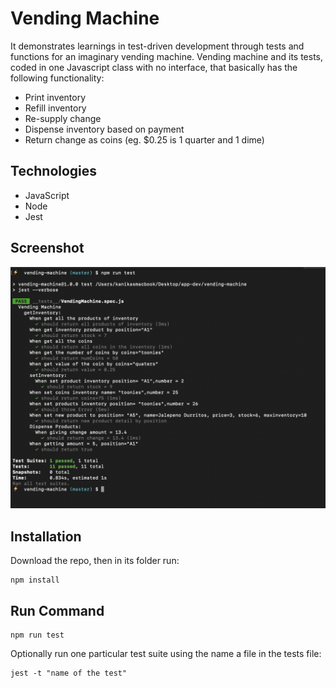 # Vending Machine

It demonstrates learnings in test-driven development through tests and functions for an imaginary vending machine.
Vending machine and its tests, coded in one Javascript class with no interface, that basically has the following functionality:

- Print inventory
- Refill inventory
- Re-supply change
- Dispense inventory based on payment
- Return change as coins (eg. \$0.25 is 1 quarter and 1 dime)

## Technologies

- JavaScript
- Node
- Jest

## Screenshot

![Tests Snapshot](_snapshot/tests.png)

## Installation

Download the repo, then in its folder run:

```
npm install

```

## Run Command

```
npm run test

```

Optionally run one particular test suite using the name a file in the tests file:

```
jest -t "name of the test"

```
